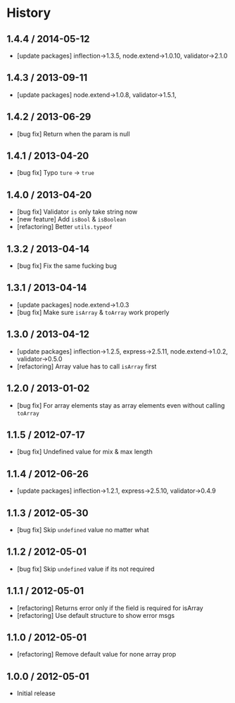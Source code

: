 # History

## 1.4.4 / 2014-05-12

- [update packages] inflection->1.3.5, node.extend->1.0.10, validator->2.1.0



## 1.4.3 / 2013-09-11

- [update packages] node.extend->1.0.8, validator->1.5.1,



## 1.4.2 / 2013-06-29

- [bug fix] Return when the param is null



## 1.4.1 / 2013-04-20

- [bug fix] Typo `ture` -> `true`



## 1.4.0 / 2013-04-20

- [bug fix] Validator `is` only take string now
- [new feature] Add `isBool` & `isBoolean`
- [refactoring] Better `utils.typeof`



## 1.3.2 / 2013-04-14

- [bug fix] Fix the same fucking bug



## 1.3.1 / 2013-04-14

- [update packages] node.extend->1.0.3
- [bug fix] Make sure `isArray` & `toArray` work properly



## 1.3.0 / 2013-04-12

- [update packages] inflection->1.2.5, express->2.5.11, node.extend->1.0.2, validator->0.5.0
- [refactoring] Array value has to call `isArray` first



## 1.2.0 / 2013-01-02

- [bug fix] For array elements stay as array elements even without calling `toArray`



## 1.1.5 / 2012-07-17

- [bug fix] Undefined value for mix & max length



## 1.1.4 / 2012-06-26

- [update packages] inflection->1.2.1, express->2.5.10, validator->0.4.9



## 1.1.3 / 2012-05-30

- [bug fix] Skip `undefined` value no matter what



## 1.1.2 / 2012-05-01

- [bug fix] Skip `undefined` value if its not required



## 1.1.1 / 2012-05-01

- [refactoring] Returns error only if the field is required for isArray
- [refactoring] Use default structure to show error msgs



## 1.1.0 / 2012-05-01

- [refactoring] Remove default value for none array prop



## 1.0.0 / 2012-05-01

- Initial release
